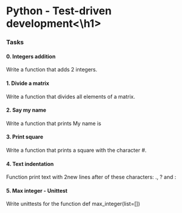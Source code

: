 <h1>Python - Test-driven development<\h1>

<h3>Tasks</h3>

<h4>0. Integers addition</h4>
<p>Write a function that adds 2 integers.</p>

<h4>1. Divide a matrix</h4>
<p>Write a function that divides all elements of a matrix.</p>

<h4>2. Say my name</h4>
<p>Write a function that prints My name is <first name> <last name></p>

<h4>3. Print square</h4>
<p>Write a function that prints a square with the character #.</p>

<h4>4. Text indentation</h4>
<p>Function print text with 2new lines after of these characters: ., ? and :</p>

<h4>5. Max integer - Unittest</h4>
<p>Write unittests for the function def max_integer(list=[])</p>

<h4></h4>
<p></p>

<h4></h4>
<p></p>